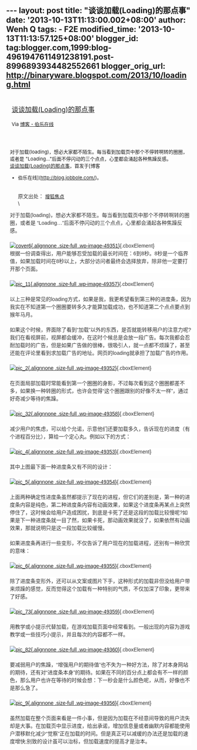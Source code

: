 --- layout: post title: "谈谈加载(Loading)的那点事" date:
'2013-10-13T11:13:00.002+08:00' author: Wenh Q tags: - F2E
modified\_time: '2013-10-13T11:13:57.125+08:00' blogger\_id:
tag:blogger.com,1999:blog-4961947611491238191.post-8996893934482552661
blogger\_orig\_url: http://binaryware.blogspot.com/2013/10/loading.html
---
<div style="margin: 10px; padding: 5px;">

<div style="font-size: 18px;">

[谈谈加载(Loading)的那点事](http://blog.jobbole.com/49350/)

</div>

<div style="font-size: 13px;">

Via [博客 - 伯乐在线](http://blog.jobbole.com/)

</div>

</div>

<div style="font-size: 13px; padding: 15px 0 10px 10px;">

对于加载(loading)，想必大家都不陌生。每当看到加载页中那个不停转啊转的圈圈，或者是
"Loading…"后面不停闪动的三个点点，心里都会涌起各种焦躁反感。\
[谈谈加载(Loading)的那点事](http://blog.jobbole.com/49350/)，首发于[博客
- 伯乐在线](http://blog.jobbole.com/)。\
\
\
<span
style="background-color: white; color: #333333; font-family: Arial, sans-serif; font-size: 14px; line-height: 21px;">原文出处： </span>[搜狐焦点](http://ued.focus.cn/wordpress/?p=2622)\
\
<div
style="background-color: white; border: 0px; color: #333333; font-family: Arial, sans-serif; font-size: 14px; line-height: 21px; margin-bottom: 20px; padding: 0px;">

对于加载(loading)，想必大家都不陌生。每当看到加载页中那个不停转啊转的圈圈，或者是
“Loading…”后面不停闪动的三个点点，心里都会涌起各种焦躁反感。

</div>

<div
style="background-color: white; border: 0px; color: #333333; font-family: Arial, sans-serif; font-size: 14px; line-height: 21px; margin-bottom: 20px; padding: 0px;">

[![cover6](http://cdn2.jobbole.com/2013/10/cover6.jpg){.alignnone
.size-full
.wp-image-49351}](http://cdn2.jobbole.com/2013/10/cover6.jpg "谈谈加载(Loading)的那点事"){.cboxElement}\
根据一份调查得出，用户能够忍受加载的最长时间在：6到8秒。8秒是一个临界值，如果加载时间在8秒以上，大部分访问者最终会选择放弃，除非他一定要打开那个页面。

</div>

<div
style="background-color: white; border: 0px; color: #333333; font-family: Arial, sans-serif; font-size: 14px; line-height: 21px; margin-bottom: 20px; padding: 0px;">

[![pic\_11](http://cdn2.jobbole.com/2013/10/pic_11.jpg){.alignnone
.size-full
.wp-image-49357}](http://cdn2.jobbole.com/2013/10/pic_11.jpg "谈谈加载(Loading)的那点事"){.cboxElement}

</div>

<div
style="background-color: white; border: 0px; color: #333333; font-family: Arial, sans-serif; font-size: 14px; line-height: 21px; margin-bottom: 20px; padding: 0px;">

以上三种是常见的loading方式，如果是我，我更希望看到第三种的进度条，因为我实在不知道第一个圈圈要转多久才能算加载成功，也不知道第二个点点要点到猴年马月。

</div>

<div
style="background-color: white; border: 0px; color: #333333; font-family: Arial, sans-serif; font-size: 14px; line-height: 21px; margin-bottom: 20px; padding: 0px;">

如果这个时候，界面除了看到“加载”以外的东西，是否就能转移用户的注意力呢?我们在看视屏前，视屏都会缓冲，在这时个候总是会放一段广告。每次我都会忍耐加载时的广告，但是如果广告做的很棒，很吸引人，就一点都不烦躁了，甚至还能在评论里看到求加载广告的地址。网页的loading就承担了加载广告的作用。

</div>

<div
style="background-color: white; border: 0px; color: #333333; font-family: Arial, sans-serif; font-size: 14px; line-height: 21px; margin-bottom: 20px; padding: 0px;">

[![pic\_2](http://cdn2.jobbole.com/2013/10/pic_2.jpg){.alignnone
.size-full
.wp-image-49352}](http://cdn2.jobbole.com/2013/10/pic_2.jpg "谈谈加载(Loading)的那点事"){.cboxElement}

</div>

<div
style="background-color: white; border: 0px; color: #333333; font-family: Arial, sans-serif; font-size: 14px; line-height: 21px; margin-bottom: 20px; padding: 0px;">

在页面局部加载时常能看到第一个圈圈的身影，不过每次看到这个圈圈都差不多，如果换一种转圈的形式，也许会觉得“这个圈圈跟别的好像不太一样”，通过好奇减少等待的焦躁。

</div>

<div
style="background-color: white; border: 0px; color: #333333; font-family: Arial, sans-serif; font-size: 14px; line-height: 21px; margin-bottom: 20px; padding: 0px;">

[![pic\_32](http://cdn2.jobbole.com/2013/10/pic_32.jpg){.alignnone
.size-full
.wp-image-49358}](http://cdn2.jobbole.com/2013/10/pic_32.jpg "谈谈加载(Loading)的那点事"){.cboxElement}

</div>

<div
style="background-color: white; border: 0px; color: #333333; font-family: Arial, sans-serif; font-size: 14px; line-height: 21px; margin-bottom: 20px; padding: 0px;">

减少用户的焦虑，可以给个允诺，示意他们还要加载多久，告诉现在的进度（有个进程百分比），算给一个定心丸。例如以下的方式：

</div>

<div
style="background-color: white; border: 0px; color: #333333; font-family: Arial, sans-serif; font-size: 14px; line-height: 21px; margin-bottom: 20px; padding: 0px;">

[![pic\_4](http://cdn2.jobbole.com/2013/10/pic_4.jpg){.alignnone
.size-full
.wp-image-49353}](http://cdn2.jobbole.com/2013/10/pic_4.jpg "谈谈加载(Loading)的那点事"){.cboxElement}

</div>

<div
style="background-color: white; border: 0px; color: #333333; font-family: Arial, sans-serif; font-size: 14px; line-height: 21px; margin-bottom: 20px; padding: 0px;">

其中上图最下面一种进度条又有不同的设计：

</div>

<div
style="background-color: white; border: 0px; color: #333333; font-family: Arial, sans-serif; font-size: 14px; line-height: 21px; margin-bottom: 20px; padding: 0px;">

[![pic\_5](http://cdn2.jobbole.com/2013/10/pic_5.jpg){.alignnone
.size-full
.wp-image-49354}](http://cdn2.jobbole.com/2013/10/pic_5.jpg "谈谈加载(Loading)的那点事"){.cboxElement}

</div>

<div
style="background-color: white; border: 0px; color: #333333; font-family: Arial, sans-serif; font-size: 14px; line-height: 21px; margin-bottom: 20px; padding: 0px;">

上面两种确定性进度条虽然都提示了现在的进程，但它们的差别是，第一种的进度条内容是纯色，第二种进度条内容有动画效果，如果这个进度条再某点上突然停住了，这时候会给用户造成困扰，到底是卡死了还是这段的加载比较慢呢?如果是下一种进度条就一目了然，如果卡死，那动画效果就没了，如果依然有动画效果，那就说明只是这一段加载比较缓慢。

</div>

<div
style="background-color: white; border: 0px; color: #333333; font-family: Arial, sans-serif; font-size: 14px; line-height: 21px; margin-bottom: 20px; padding: 0px;">

如果进度条再进行一些变形，不仅告诉了用户现在的加载进程，还别有一种欣赏的意味：

</div>

<div
style="background-color: white; border: 0px; color: #333333; font-family: Arial, sans-serif; font-size: 14px; line-height: 21px; margin-bottom: 20px; padding: 0px;">

[![pic\_6](http://cdn2.jobbole.com/2013/10/pic_6.jpg){.alignnone
.size-full
.wp-image-49355}](http://cdn2.jobbole.com/2013/10/pic_6.jpg "谈谈加载(Loading)的那点事"){.cboxElement}

</div>

<div
style="background-color: white; border: 0px; color: #333333; font-family: Arial, sans-serif; font-size: 14px; line-height: 21px; margin-bottom: 20px; padding: 0px;">

除了进度条变形外，还可以从文案或图片下手，这种形式的加载非但没给用户带来烦躁的感觉，反而觉得这个加载有一种特别的气质，不仅加深了印象，更带来了好感。

</div>

<div
style="background-color: white; border: 0px; color: #333333; font-family: Arial, sans-serif; font-size: 14px; line-height: 21px; margin-bottom: 20px; padding: 0px;">

[![pic\_73](http://cdn2.jobbole.com/2013/10/pic_73.jpg){.alignnone
.size-full
.wp-image-49359}](http://cdn2.jobbole.com/2013/10/pic_73.jpg "谈谈加载(Loading)的那点事"){.cboxElement}

</div>

<div
style="background-color: white; border: 0px; color: #333333; font-family: Arial, sans-serif; font-size: 14px; line-height: 21px; margin-bottom: 20px; padding: 0px;">

用教学或小提示代替加载，在游戏加载页面中经常看到。一般出现的内容为游戏教学或一些技巧小提示，并且每次的内容都不一样。

</div>

<div
style="background-color: white; border: 0px; color: #333333; font-family: Arial, sans-serif; font-size: 14px; line-height: 21px; margin-bottom: 20px; padding: 0px;">

[![pic\_82](http://cdn2.jobbole.com/2013/10/pic_82.jpg){.alignnone
.size-full
.wp-image-49360}](http://cdn2.jobbole.com/2013/10/pic_82.jpg "谈谈加载(Loading)的那点事"){.cboxElement}

</div>

<div
style="background-color: white; border: 0px; color: #333333; font-family: Arial, sans-serif; font-size: 14px; line-height: 21px; margin-bottom: 20px; padding: 0px;">

要减弱用户的焦躁，“增强用户的期待值”也不失为一种好方法，除了对本身网站的期待，还有对“进度条本身”的期待。如果在不同的百分点上都会有不一样的颜色，那么用户也许在等待的时候会想：下一秒会是什么颜色呢，从而，好像也不是那么急了。

</div>

<div
style="background-color: white; border: 0px; color: #333333; font-family: Arial, sans-serif; font-size: 14px; line-height: 21px; margin-bottom: 20px; padding: 0px;">

[![pic\_9](http://cdn2.jobbole.com/2013/10/pic_9.jpg){.alignnone
.size-full
.wp-image-49356}](http://cdn2.jobbole.com/2013/10/pic_9.jpg "谈谈加载(Loading)的那点事"){.cboxElement}

</div>

<div
style="background-color: white; border: 0px; color: #333333; font-family: Arial, sans-serif; font-size: 14px; line-height: 21px; margin-bottom: 20px; padding: 0px;">

虽然加载在整个页面来看是一件小事，但是因为加载在不经意间导致的用户流失却是大事。在加载页中显示进度，给出承诺，增加信息量或者幽默内容都能使用户潜移默化减少“觉察”正在加载的时间。但是真正可以减缓的办法还是加载的速度增快;别致的设计虽可以治标，但加载速度的提高才是治本。

</div>

</div>
